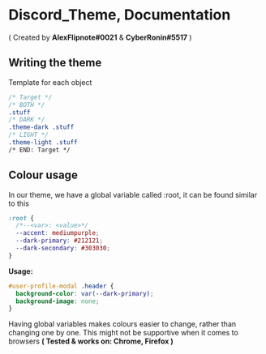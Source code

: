 # Discord_Theme, Documentation
( Created by **AlexFlipnote#0021** & **CyberRonin#5517** )

## Writing the theme
Template for each object
```css
/* Target */
/* BOTH */
.stuff
/* DARK */
.theme-dark .stuff
/* LIGHT */
.theme-light .stuff
/* END: Target */
```

## Colour usage
In our theme, we have a global variable called :root, it can be found similar to this
```css
:root {
  /*--<var>: <value>*/
  --accent: mediumpurple;
  --dark-primary: #212121;
  --dark-secondary: #303030;
}
```
**Usage:**
```css
#user-profile-modal .header {
  background-color: var(--dark-primary);
  background-image: none;
}
```
Having global variables makes colours easier to change, rather than changing one by one.
This might not be supportive when it comes to browsers **( Tested & works on: Chrome, Firefox )**

